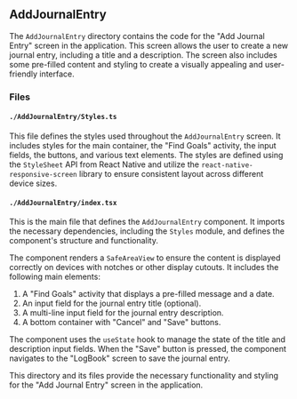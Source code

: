 ## AddJournalEntry

The `AddJournalEntry` directory contains the code for the "Add Journal Entry" screen in the application. This screen allows the user to create a new journal entry, including a title and a description. The screen also includes some pre-filled content and styling to create a visually appealing and user-friendly interface.

### Files

#### `./AddJournalEntry/Styles.ts`

This file defines the styles used throughout the `AddJournalEntry` screen. It includes styles for the main container, the "Find Goals" activity, the input fields, the buttons, and various text elements. The styles are defined using the `StyleSheet` API from React Native and utilize the `react-native-responsive-screen` library to ensure consistent layout across different device sizes.

#### `./AddJournalEntry/index.tsx`

This is the main file that defines the `AddJournalEntry` component. It imports the necessary dependencies, including the `Styles` module, and defines the component's structure and functionality.

The component renders a `SafeAreaView` to ensure the content is displayed correctly on devices with notches or other display cutouts. It includes the following main elements:

1. A "Find Goals" activity that displays a pre-filled message and a date.
2. An input field for the journal entry title (optional).
3. A multi-line input field for the journal entry description.
4. A bottom container with "Cancel" and "Save" buttons.

The component uses the `useState` hook to manage the state of the title and description input fields. When the "Save" button is pressed, the component navigates to the "LogBook" screen to save the journal entry.

This directory and its files provide the necessary functionality and styling for the "Add Journal Entry" screen in the application.
